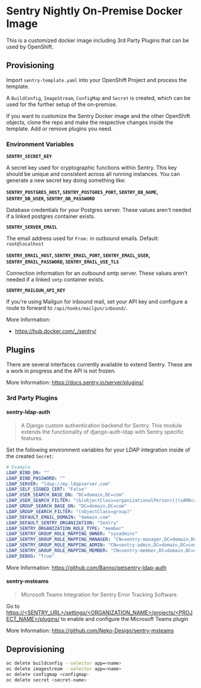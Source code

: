 # Sentry Nightly On-Premise Docker Image

This is a customized docker image including 3rd Party Plugins that can be used by OpenShift.

## Provisioning

Import `sentry-template.yaml` into your OpenShift Project and process the template.

A `BuildConfig`, `ImageStream`, `ConfigMap` and `Secret` is created, which can be used for the further setup of the on-premise.

If you want to customize the Sentry Docker image and the other OpenShift objects, clone the repo and make the respective changes inside the template. Add or remove plugins you need.

### Environment Variables

**`SENTRY_SECRET_KEY`**

A secret key used for cryptographic functions within Sentry. This key should be unique and consistent across all running instances. You can generate a new secret key doing something like:

**`SENTRY_POSTGRES_HOST`, `SENTRY_POSTGRES_PORT`, `SENTRY_DB_NAME`, `SENTRY_DB_USER`, `SENTRY_DB_PASSWORD`**

Database credentials for your Postgres server. These values aren't needed if a linked postgres container exists.

**`SENTRY_SERVER_EMAIL`**

The email address used for `From:` in outbound emails. Default: `root@localhost`

**`SENTRY_EMAIL_HOST`, `SENTRY_EMAIL_PORT`, `SENTRY_EMAIL_USER`, `SENTRY_EMAIL_PASSWORD`, `SENTRY_EMAIL_USE_TLS`**

Connection information for an outbound smtp server. These values aren't needed if a linked `smtp` container exists.

**`SENTRY_MAILGUN_API_KEY`**

If you're using Mailgun for inbound mail, set your API key and configure a route to forward to `/api/hooks/mailgun/inbound/`.

More Information:

- https://hub.docker.com/_/sentry/

## Plugins

There are several interfaces currently available to extend Sentry. These are a work in progress and the API is not frozen.

More Information: https://docs.sentry.io/server/plugins/

### 3rd Party Plugins

#### sentry-ldap-auth

> A Django custom authentication backend for Sentry. This module extends the functionality of django-auth-ldap with Sentry specific features.

Set the following environment variables for your LDAP integration inside of the created `Secret`:

```yaml
# Example
LDAP_BIND_DN: ""
LDAP_BIND_PASSWORD: ""
LDAP_SERVER: "ldap://my.ldapserver.com"
LDAP_SELF_SIGNED_CERT: "False"
LDAP_USER_SEARCH_BASE_DN: "DC=domain,DC=com"
LDAP_USER_SEARCH_FILTER: "(&(objectClass=organizationalPerson)(|(sAMAccountName=%(user)s)(mail=%(user)s)))"
LDAP_GROUP_SEARCH_BASE_DN: "DC=domain,DC=com"
LDAP_GROUP_SEARCH_FILTER: "(objectClass=group)"
LDAP_DEFAULT_EMAIL_DOMAIN: "domain.com"
LDAP_DEFAULT_SENTRY_ORGANIZATION: "Sentry"
LDAP_SENTRY_ORGANIZATION_ROLE_TYPE: "member"
LDAP_SENTRY_GROUP_ROLE_MAPPING_OWNER: "sysadmins"
LDAP_SENTRY_GROUP_ROLE_MAPPING_MANAGER: "CN=sentry-manager,DC=domain,DC=com"
LDAP_SENTRY_GROUP_ROLE_MAPPING_ADMIN: "CN=sentry-admin,DC=domain,DC=com"
LDAP_SENTRY_GROUP_ROLE_MAPPING_MEMBER: "CN=sentry-member,DC=domain,DC=com"
LDAP_DEBUG: "True"
```

More Information: https://github.com/Banno/getsentry-ldap-auth

#### sentry-msteams

> Microsoft Teams Integration for Sentry Error Tracking Software.

Go to [https://<SENTRY_URL>/settings/<ORGANIZATION_NAME>/projects/<PROJECT_NAME>/plugins/](https://<SENTRY_URL>/settings/<ORGANIZATION_NAME>/projects/<PROJECT_NAME>/plugins/) to enable and configure the Microsoft Teams plugin

More Information: https://github.com/Neko-Design/sentry-msteams

## Deprovisioning

```bash
oc delete buildconfig --selector app=<name>
oc delete imagestream --selector app=<name>
oc delete configmap <configmap-
oc delete secret <secret-name>
```
